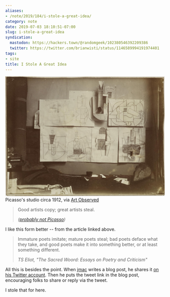 ```yaml
---
aliases:
- /note/2019/184/i-stole-a-great-idea/
category: note
date: 2019-07-03 18:10:51-07:00
slug: i-stole-a-great-idea
syndication:
  mastodon: https://hackers.town/@randomgeek/102380546392209386
  twitter: https://twitter.com/brianwisti/status/1146589994191974401
tags:
- site
title: I Stole A Great Idea
---
```


![attachments/img/2019/cover-2019-07-03.jpg](../../../attachments/img/2019/cover-2019-07-03.jpg)
Picasso's studio circa 1912, via [Art Observed](http://artobserved.com/2011/03/go-see-new-york-picasso-guitars-1912-1914-at-the-moma-through-june-06-2011/)

 > 
 > Good artists copy; great artists steal.
 > 
 > <cite>([probably not Picasso](https://quoteinvestigator.com/2013/03/06/artists-steal/))</cite>

I like this form better -- from the article linked above.

 > 
 > Immature poets imitate; mature poets steal; bad poets deface what they take,
 > and good poets make it into something better, or at least something different.
 > 
 > <cite>TS Eliot, "The Sacred Woord: Essays on Poetry and Criticism"</cite>

All this is besides the point. When [jmac](https://jmac.org/) writes a blog post, he shares it [on his Twitter account](https://twitter.com/jmacdotorg). Then he puts the tweet link in the blog post, encouraging folks to share or reply via the tweet.

I stole that for here.